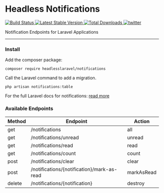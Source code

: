 # Headless Notifications

<p>
    <a href="https://github.com/HeadlessLaravel/notifications/actions">
        <img src="https://github.com/HeadlessLaravel/notifications/workflows/tests/badge.svg" alt="Build Status">
    </a>
    <a href="https://packagist.org/packages/HeadlessLaravel/notifications">
        <img src="https://img.shields.io/packagist/v/HeadlessLaravel/notifications" alt="Latest Stable Version">
    </a>
    <a href="https://packagist.org/packages/HeadlessLaravel/notifications">
        <img src="https://img.shields.io/packagist/dt/HeadlessLaravel/notifications" alt="Total Downloads">
    </a>
    <a href="https://twitter.com/im_brian_d">
        <img src="https://img.shields.io/twitter/follow/im_brian_d?color=%231da1f1&label=Twitter&logo=%231da1f1&logoColor=%231da1f1&style=flat-square" alt="twitter">
    </a>
</p>


Notification Endpoints for Laravel Applications

---

### Install
Add the composer package:
```
composer require headlesslaravel/notifications
```

Call the Laravel command to add a migration.
```
php artisan notifications:table
```
For the full Laravel docs for notifications: [read more](https://laravel.com/docs/notifications)


### Available Endpoints

| Method | Endpoint | Action |
| ------ | -------- | ------ |
| get | /notifications | all |
| get | /notifications/unread | unread |
| get | /notifications/read | read |
| get | /notifications/count | count |
| post | /notifications/clear | clear |
| post | /notifications/{notification}/mark-as-read | markAsRead |
| delete | /notifications/{notification} | destroy |
